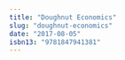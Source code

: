 ```yaml
---
title: "Doughnut Economics"
slug: "doughnut-economics"
date: "2017-08-05"
isbn13: "9781847941381"
---
```


